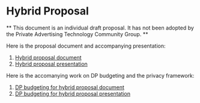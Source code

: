 # Hybrid Proposal

** This document is an individual draft proposal. It has not been adopted by the Private Advertising Technology Community Group. **

Here is the proposal document and accompanying presentation: 
1. [Hybrid proposal document](https://docs.google.com/document/d/1dLaQstrLqV7PEKqCr6F9wQ4I5hNKvT4iF6J-ng5jhas/edit?usp=sharing)
2. [Hybrid proposal presentation](https://docs.google.com/presentation/d/1yl_yIVM2QGDegpanyPqhZ40QGJKD1AZQjIadbV6VDbQ/edit?usp=sharing)

Here is the accomanying work on DP budgeting and the privacy framework: 
1. [DP budgeting for hybrid proposal document](https://docs.google.com/document/d/11BWNzkaTSAa6ZBzl6fbbnpLZi8vgSZjcqKYIt84HXko/edit) 
2. [DP budgeting for hybrid proposal presentation](https://docs.google.com/presentation/d/1osP7A04J-jmfg_c5FxQutLplLDpuWV6NC685kGTIYT8/edit?usp=sharing)
